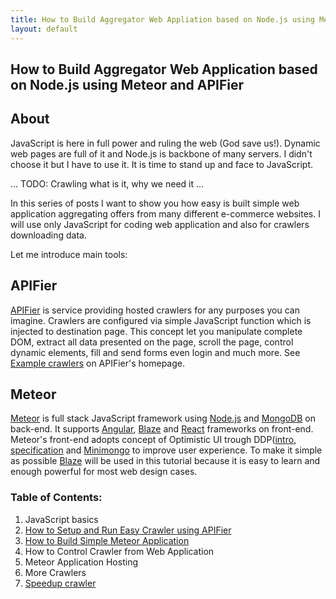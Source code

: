 ```yaml
---
title: How to Build Aggregator Web Appliation based on Node.js using Meteor and APIFier
layout: default
---
```



##  How to Build Aggregator Web Application based on Node.js using Meteor and APIFier

## About

JavaScript is here in full power and ruling the web (God save us!). Dynamic web pages are full of it and Node.js is backbone of many servers. I didn't choose it but I have to use it. It is time to stand up and face to JavaScript.

... TODO: Crawling what is it, why we need it ...

In this series of posts I want to show you how easy is built simple web application aggregating offers from many different e-commerce websites. I will use only JavaScript for coding web application and also for crawlers downloading data.

Let me introduce main tools:

## APIFier

[APIFier](http://www.apifier.com) is service providing hosted crawlers for any purposes you can imagine. Crawlers are configured via simple JavaScript function which is injected to destination page. This concept let you manipulate complete DOM, extract all data presented on the page, scroll the page, control dynamic elements, fill and send forms even login and much more. See [Example crawlers](https://www.apifier.com/) on APIFier​'s homepage.

## Meteor
[Meteor](http://www.meteor.com) is full stack JavaScript framework using [Node.js](https://nodejs.org/) and [MongoDB](https://www.mongodb.com/) on back-end. It supports [Angular](https://angularjs.org/), [Blaze](http://blazejs.org/) and [React](https://facebook.github.io/react/) frameworks on front-end. Meteor's front-end adopts concept of Optimistic UI trough DDP([intro](https://meteorhacks.com/introduction-to-ddp/), [specification](https://github.com/meteor/meteor/blob/master/packages/ddp/DDP.md) and [Minimongo](https://github.com/meteor/meteor/blob/master/packages/minimongo/README.md) to improve user experience. To make it simple as possible [Blaze](http://blazejs.org/) will be used in this tutorial because it is easy to learn and enough powerful for most web design cases.

### Table of Contents:

1. JavaScript basics
2. [How to Setup and Run Easy Crawler using APIFier](./easy-crawler-using-APIFier)
3. [How to Build Simple Meteor Application](./how-to-build-simple-meteor-application)
4. How to Control Crawler from Web Application
6. Meteor Application Hosting
5. More Crawlers
7. [Speedup crawler](./speedup-crawler)
